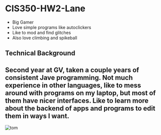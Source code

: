 # CIS350-HW2-Lane
* Big Gamer
* Love simple programs like autoclickers
* Like to mod and find glitches
* Also love climbing and spikeball
## Technical Background
Second year at GV, taken a couple years of consistent Jave programming. Not much experience in other languages, like to mess around with programs on my laptop, but most of them have nicer interfaces. Like to learn more about the backend of apps and programs to edit them in ways I want.
---
![tom](https://uploads.dailydot.com/2019/03/Unsettled_tom_boss_fight.jpg?auto=compress%2Cformat&ixlib=php-3.3.0)
